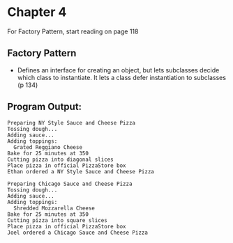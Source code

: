 # Chapter 4
For Factory Pattern, start reading on page 118

## Factory Pattern
* Defines an interface for creating an object, but lets subclasses decide which class to instantiate. It lets a class defer instantiation to subclasses (p 134)

## Program Output:
```
Preparing NY Style Sauce and Cheese Pizza
Tossing dough...
Adding sauce...
Adding toppings:
  Grated Reggiano Cheese
Bake for 25 minutes at 350
Cutting pizza into diagonal slices
Place pizza in official PizzaStore box
Ethan ordered a NY Style Sauce and Cheese Pizza

Preparing Chicago Sauce and Cheese Pizza
Tossing dough...
Adding sauce...
Adding toppings:
  Shredded Mozzarella Cheese
Bake for 25 minutes at 350
Cutting pizza into square slices
Place pizza in official PizzaStore box
Joel ordered a Chicago Sauce and Cheese Pizza
```